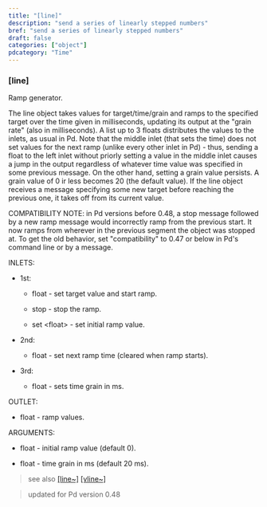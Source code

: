 ```yaml
---
title: "[line]"
description: "send a series of linearly stepped numbers"
bref: "send a series of linearly stepped numbers"
draft: false
categories: ["object"]
pdcategory: "Time"
---
```


### [line]

Ramp generator.

The line object takes values for target/time/grain and ramps to the specified target over the time given in milliseconds,  updating its output at the "grain rate" (also in milliseconds). A list up to 3 floats distributes the values to the inlets,  as usual in Pd. Note that the middle inlet (that sets the time) does not set values for the next ramp (unlike every other inlet in Pd) - thus,  sending a float to the left inlet without priorly setting a value in the middle inlet causes a jump in the output regardless of whatever time value was specified in some previous message. On the other hand,  setting a grain value persists. A grain value of 0 ir less becomes 20 (the default value). If the line object receives a message specifying some new target before reaching the previous one,  it takes off from its current value.

COMPATIBILITY NOTE: in Pd versions before 0.48,  a stop message followed by a new ramp message would incorrectly ramp from the previous start. It now ramps from wherever in the previous segment the object was stopped at. To get the old behavior,  set "compatibility" to 0.47 or below in Pd's command line or by a message.

INLETS:

- 1st:

  - float - set target value and start ramp.

  - stop - stop the ramp.

  - set &lt;float&gt; - set initial ramp value.

- 2nd:

  - float - set next ramp time (cleared when ramp starts).

- 3rd:

  - float - sets time grain in ms.

OUTLET:

- float - ramp values.

ARGUMENTS:

- float - initial ramp value (default 0).

- float - time grain in ms (default 20 ms).

> see also [[line~]](../line~) [[vline~]](../vline~)

> updated for Pd version 0.48
